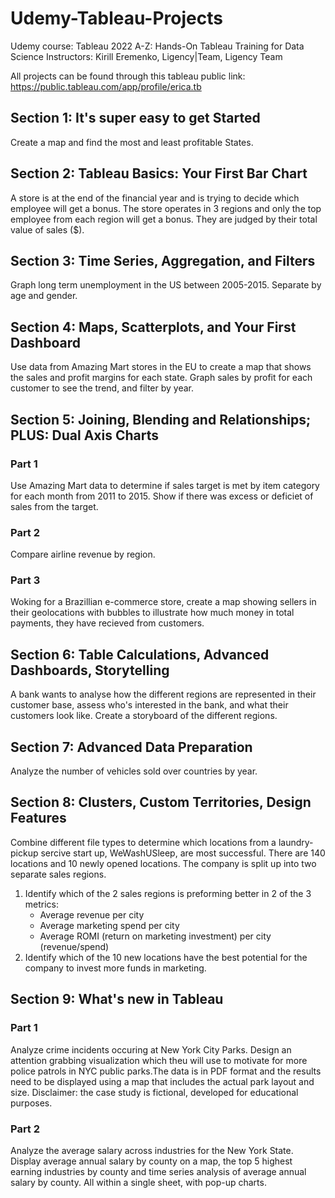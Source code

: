# Udemy-Tableau-Projects
Udemy course: Tableau 2022 A-Z: Hands-On Tableau Training for Data Science
Instructors: Kirill Eremenko, Ligency|Team, Ligency Team

All projects can be found through this tableau public link: https://public.tableau.com/app/profile/erica.tb 


## Section 1: It's super easy to get Started  
Create a map and find the most and least profitable States. 

## Section 2: Tableau Basics: Your First Bar Chart  
A store is at the end of the financial year and is trying to decide which employee will get a bonus. The store operates in 3 regions and only the top employee from each region will get a bonus. They are judged by their total value of sales ($). 

## Section 3: Time Series, Aggregation, and Filters
Graph long term unemployment in the US between 2005-2015. Separate by age and gender. 

## Section 4: Maps, Scatterplots, and Your First Dashboard
Use data from Amazing Mart stores in the EU to create a map that shows the sales and profit margins for each state. Graph sales by profit for each customer to see the trend, and filter by year. 

## Section 5: Joining, Blending and Relationships; PLUS: Dual Axis Charts
### Part 1 
Use Amazing Mart data to determine if sales target is met by item category for each month from 2011 to 2015. Show if there was excess or deficiet of sales from the target. 

### Part 2
Compare airline revenue by region. 

### Part 3
Woking for a Brazillian e-commerce store, create a map showing sellers in their geolocations with bubbles to illustrate how much money in total payments, they have recieved from customers. 

## Section 6: Table Calculations, Advanced Dashboards, Storytelling  
A bank wants to analyse how the different regions are represented in their customer base, assess who's interested in the bank, and what their customers look like. Create a storyboard of the different regions. 

## Section 7: Advanced Data Preparation
Analyze the number of vehicles sold over countries by year. 

## Section 8: Clusters, Custom Territories, Design Features
Combine different file types to determine which locations from a laundry-pickup sercive start up, WeWashUSleep, are most successful. There are 140 locations and 10 newly opened locations. The company is split up into two separate sales regions. 
  1. Identify which of the 2 sales regions is preforming better in 2 of the 3 metrics:
      - Average revenue per city
      - Average marketing spend per city
      - Average ROMI (return on marketing investment) per city (revenue/spend)
  2. Identify which of the 10 new locations have the best potential for the company to        invest more funds in marketing. 


## Section 9: What's new in Tableau
### Part 1 
Analyze crime incidents occuring at New York City Parks. Design an attention grabbing visualization which theu will use to motivate for more police patrols in NYC public parks.The data is in PDF format and the results need to be displayed using a map that includes the actual park layout and size. 
Disclaimer: the case study is fictional, developed for educational purposes. 

### Part 2
Analyze the average salary across industries for the New York State. Display average annual salary by county on a map, the top 5 highest earning industries by county and time series analysis of average annual salary by county. All within a single sheet, with pop-up charts. 









